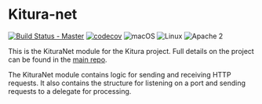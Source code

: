 # Kitura-net

[![Build Status - Master](https://travis-ci.org/IBM-Swift/Kitura-net.svg?branch=master)](https://travis-ci.org/IBM-Swift/Kitura-net)
[![codecov](https://codecov.io/gh/IBM-Swift/Kitura-net/branch/master/graph/badge.svg)](https://codecov.io/gh/IBM-Swift/Kitura-net)
![macOS](https://img.shields.io/badge/os-macOS-green.svg?style=flat)
![Linux](https://img.shields.io/badge/os-linux-green.svg?style=flat)
![Apache 2](https://img.shields.io/badge/license-Apache2-blue.svg?style=flat)

This is the KituraNet module for the Kitura project. Full details on the project can be found in the [main repo](https://github.com/IBM-Swift/Kitura).

The KituraNet module contains logic for sending and receiving HTTP requests. It also contains the structure for listening on a port and sending requests to a delegate for processing.
